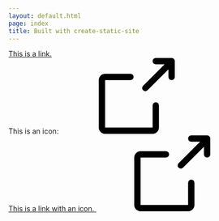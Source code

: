 ```yaml
---
layout: default.html
page: index
title: Built with create-static-site
---
```


<a href="#">This is a link.</a>
<br />
This is an icon: <svg class="css-icon" focusable="false" tabindex="-1"><use href="#external-link"></use></svg>
<br />
<a href="#">This is a link with an icon. <svg class="css-icon" focusable="false" tabindex="-1"><use href="#external-link"></use></svg></a>

<svg>
  <symbol id="external-link" viewBox="0 0 24 24"><path d="M10,5a1,1,0,0,1,0,2H2V22H17V15a1,1,0,0,1,2,0v7a2,2,0,0,1-2,2H2a2,2,0,0,1-2-2V7A2,2,0,0,1,2,5ZM22,3.61l-6.6,6.6a1,1,0,0,1-1.41,0,1,1,0,0,1,0-1.42L20.78,2H18a1,1,0,0,1,0-2h5a1,1,0,0,1,1,1V6a1,1,0,0,1-2,0Z"></path></symbol>
</svg>
